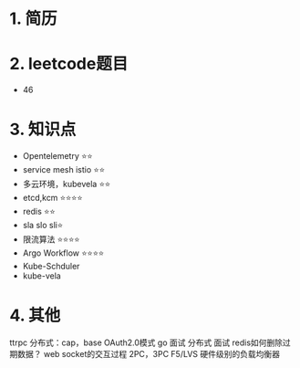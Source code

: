 # 1. 简历

# 2. leetcode题目

- 46

# 3. 知识点

- Opentelemetry ⭐⭐
- service mesh istio ⭐⭐
- 多云环境，kubevela ⭐⭐
- etcd,kcm ⭐⭐⭐⭐
- redis ⭐⭐
- sla slo sli⭐
- 限流算法 ⭐⭐⭐⭐
- Argo Workflow ⭐⭐⭐⭐
- Kube-Schduler
- kube-vela



# 4. 其他

ttrpc
分布式：cap，base
OAuth2.0模式
go 面试
分布式 面试
redis如何删除过期数据？
web socket的交互过程
2PC，3PC
F5/LVS 硬件级别的负载均衡器


